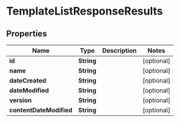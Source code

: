 

# TemplateListResponseResults


## Properties

Name | Type | Description | Notes
------------ | ------------- | ------------- | -------------
**id** | **String** |  |  [optional]
**name** | **String** |  |  [optional]
**dateCreated** | **String** |  |  [optional]
**dateModified** | **String** |  |  [optional]
**version** | **String** |  |  [optional]
**contentDateModified** | **String** |  |  [optional]



